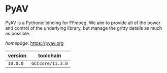 # PyAV

PyAV is a Pythonic binding for FFmpeg. We aim to provide all of the power and control of the underlying library, but manage the gritty details as much as possible.

*homepage*: <https://pyav.org>

version | toolchain
--------|----------
``10.0.0`` | ``GCCcore/11.3.0``
